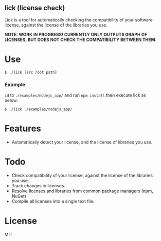 lick (license check)
-----------------------------

Lick is a tool for automatically checking the compatibility of your software license, against the license of the libraries you use.

**NOTE: WORK IN PROGRESS! CURRENTLY ONLY OUTPUTS GRAPH OF LICENSES, BUT DOES NOT CHECK THE COMPATIBILITY BETWEEN THEM.**

# Use

    $ ./lick [src root path]

### Example

`cd` to `./examples/nodejs_app/` and run `npm install` then execute lick as below:

    $ ./lick ./examples/nodejs_app/

# Features

* Automatically detect your license, and the license of libraries you use.

# Todo    

* Check compatibility of your license, against the license of the libraries you use.
* Track changes in licenses.
* Resolve licenses and libraries from common package managers (npm, NuGet)
* Compile all licenses into a single text file.

# License

MIT